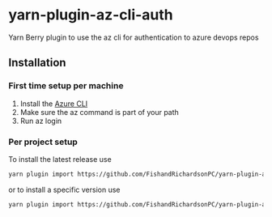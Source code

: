 # yarn-plugin-az-cli-auth

Yarn Berry plugin to use the az cli for authentication to azure devops repos

## Installation

### First time setup per machine
1. Install the [Azure CLI](https://docs.microsoft.com/en-us/cli/azure/install-azure-cli)
2. Make sure the az command is part of your path
3. Run az login

### Per project setup
To install the latest release use
```sh
yarn plugin import https://github.com/FishandRichardsonPC/yarn-plugin-az-cli-auth/releases/latest/download/plugin-az-cli-auth.js
```
or to install a specific version use
```sh
yarn plugin import https://github.com/FishandRichardsonPC/yarn-plugin-az-cli-auth/releases/download/X.Y.Z/plugin-az-cli-auth.js
```
